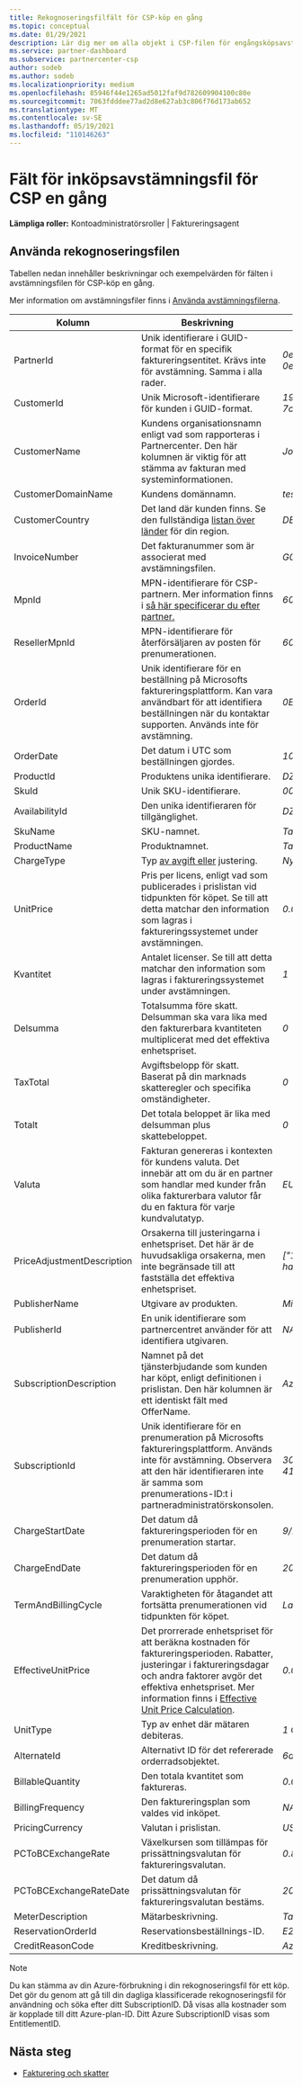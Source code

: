 ```yaml
---
title: Rekognoseringsfilfält för CSP-köp en gång
ms.topic: conceptual
ms.date: 01/29/2021
description: Lär dig mer om alla objekt i CSP-filen för engångsköpsavstämning i Partnercenter, inklusive exempelvärden.
ms.service: partner-dashboard
ms.subservice: partnercenter-csp
author: sodeb
ms.author: sodeb
ms.localizationpriority: medium
ms.openlocfilehash: 85946f44e1265ad5012faf9d782609904100c80e
ms.sourcegitcommit: 7063fdddee77ad2d8e627ab3c806f76d173ab652
ms.translationtype: MT
ms.contentlocale: sv-SE
ms.lasthandoff: 05/19/2021
ms.locfileid: "110146263"
---
```

# <a name="csp-one-time-purchase-reconciliation-file-fields"></a>Fält för inköpsavstämningsfil för CSP en gång

**Lämpliga roller:** Kontoadministratörsroller | Faktureringsagent

## <a name="using-the-recon-file"></a>Använda rekognoseringsfilen
Tabellen nedan innehåller beskrivningar och exempelvärden för fälten i avstämningsfilen för CSP-köp en gång.

Mer information om avstämningsfiler finns i [Använda avstämningsfilerna](use-the-reconciliation-files.md).

| Kolumn | Beskrivning | Exempelvärde |
| ------ | ----------- | ------------ |
| PartnerId | Unik identifierare i GUID-format för en specifik faktureringsentitet. Krävs inte för avstämning. Samma i alla rader. | *0e195b37-4574-4539-bc42-0e539b9684c0* |
| CustomerId | Unik Microsoft-identifierare för kunden i GUID-format. | *196e2273-9651-43a3-ba7e-7cbcd918fc40* |
| CustomerName | Kundens organisationsnamn enligt vad som rapporteras i Partnercenter. Den här kolumnen är viktig för att stämma av fakturan med systeminformationen. | *Johnny Modern Cust DE2* |
| CustomerDomainName | Kundens domännamn. | *testcustomerdomain.onmicrosoft.com* |
| CustomerCountry | Det land där kunden finns. Se den fullständiga [listan över länder](./regional-authorization-overview.md) för din region.  | *DE* |
| InvoiceNumber | Det fakturanummer som är associerat med avstämningsfilen.  | *G002297372* |
| MpnId | MPN-identifierare för CSP-partnern. Mer information finns i [så här specificerar du efter partner.](./use-the-reconciliation-files.md#itemize-reconciliation-files-by-partner) | *6034453* |
| ResellerMpnId | MPN-identifierare för återförsäljaren av posten för prenumerationen. | *6048879* |
| OrderId | Unik identifierare för en beställning på Microsofts faktureringsplattform. Kan vara användbart för att identifiera beställningen när du kontaktar supporten. Används inte för avstämning. | *0ET2qaZvJGfF9wgSKnWzR5JLmhp10lOc1* |
| OrderDate | Det datum i UTC som beställningen gjordes. | *10/3/2020* |
| ProductId | Produktens unika identifierare. | *DZH318Z0BNZ5* |
| SkuId | Unik SKU-identifierare. | *006G* |
| AvailabilityId | Den unika identifieraren för tillgänglighet. | *DZH318Z08B80* |
| SkuName | SKU-namnet. | *Tabeller – LRS* |
| ProductName | Produktnamnet. | *Tabeller* |
| ChargeType | Typ [av avgift eller](./recon-file-charge-types.md) justering. | *Nytt* |
| UnitPrice | Pris per licens, enligt vad som publicerades i prislistan vid tidpunkten för köpet. Se till att detta matchar den information som lagras i faktureringssystemet under avstämningen. | *0.045* |
| Kvantitet | Antalet licenser. Se till att detta matchar den information som lagras i faktureringssystemet under avstämningen. | *1* |
| Delsumma | Totalsumma före skatt. Delsumman ska vara lika med den fakturerbara kvantiteten multiplicerat med det effektiva enhetspriset. | *0* |
| TaxTotal | Avgiftsbelopp för skatt. Baserat på din marknads skatteregler och specifika omständigheter. | *0* |
| Totalt | Det totala beloppet är lika med delsumman plus skattebeloppet. | *0* |
| Valuta | Fakturan genereras i kontexten för kundens valuta. Det innebär att om du är en partner som handlar med kunder från olika fakturerbara valutor får du en faktura för varje kundvalutatyp.  | *EUR* |
| PriceAdjustmentDescription | Orsakerna till justeringarna i enhetspriset. Det här är de huvudsakliga orsakerna, men inte begränsade till att fastställa det effektiva enhetspriset. | *["15,0 % partner intjänad kredit för hanterade tjänster"]* |
| PublisherName | Utgivare av produkten.  | *Microsoft* |
| PublisherId | En unik identifierare som partnercentret använder för att identifiera utgivaren. | *NA* |
| SubscriptionDescription | Namnet på det tjänsterbjudande som kunden har köpt, enligt definitionen i prislistan. Den här kolumnen är ett identiskt fält med OfferName. | *Azure-plan* |
| SubscriptionId | Unik identifierare för en prenumeration på Microsofts faktureringsplattform. Används inte för avstämning. Observera att den här identifieraren inte är samma som prenumerations-ID:t i partneradministratörskonsolen. | *307628f1-d9d2-f09c-ea1f-4183f0cae308* |
| ChargeStartDate | Det datum då faktureringsperioden för en prenumeration startar. | *9/1/2020* |
| ChargeEndDate | Det datum då faktureringsperioden för en prenumeration upphör. | *2020-09-30* |
| TermAndBillingCycle | Varaktigheten för åtagandet att fortsätta prenumerationen vid tidpunkten för köpet. | *Lagrade data (GB/månad)* |
| EffectiveUnitPrice | Det prorrerade enhetspriset för att beräkna kostnaden för faktureringsperioden. Rabatter, justeringar i faktureringsdagar och andra faktorer avgör det effektiva enhetspriset. Mer information finns i [Effective Unit Price Calculation](./effective-unit-price-calculation.md).  | *0.03825* |
| UnitType | Typ av enhet där mätaren debiteras. | *1 GB/månad* |
| AlternateId | Alternativt ID för det refererade orderradsobjektet. | *6dc5c039750a* |
| BillableQuantity | Den totala kvantitet som faktureras.  | *0.005001* |
| BillingFrequency | Den faktureringsplan som valdes vid inköpet. | *NA*  |
| PricingCurrency | Valutan i prislistan. | *USD* |
| PCToBCExchangeRate | Växelkursen som tillämpas för prissättningsvalutan för faktureringsvalutan. | *0.846202666* |
| PCToBCExchangeRateDate | Det datum då prissättningsvalutan för faktureringsvalutan bestäms. | *2020-09-30* |
| MeterDescription | Mätarbeskrivning.  | *Tabeller – LAGRADE LRS-data (GB/månad)* |
| ReservationOrderId | Reservationsbeställnings-ID. | *E21A6344E398FFC1C4D7...* |
| CreditReasonCode | Kreditbeskrivning. | *Azure-förbrukningskredit* |

>[!NOTE]
>Du kan stämma av din Azure-förbrukning i din rekognoseringsfil för ett köp. Det gör du genom att gå till din dagliga klassificerade rekognoseringsfil för användning och söka efter ditt SubscriptionID. Då visas alla kostnader som är kopplade till ditt Azure-plan-ID. Ditt Azure SubscriptionID visas som EntitlementID.

## <a name="next-steps"></a>Nästa steg

- [Fakturering och skatter](billing.md)
